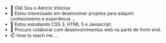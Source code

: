 - 👋 Olá! Sou o Aêncio Vinicius
- 👀 Estou interessado em desenvolver projetos para adquirir conhecimento e experiência ...
- 🌱 Estou estudando CSS 3, HTML 5 e Javascript.
- 💞️ Procuro colaborar com desenvolvimentos web na parte de front-end.
- 📫 How to reach me ...



